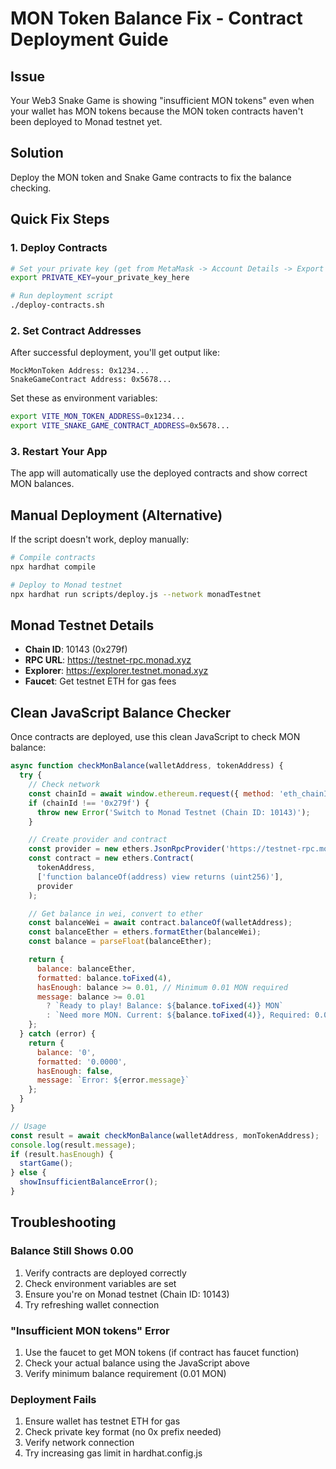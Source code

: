 # MON Token Balance Fix - Contract Deployment Guide

## Issue
Your Web3 Snake Game is showing "insufficient MON tokens" even when your wallet has MON tokens because the MON token contracts haven't been deployed to Monad testnet yet.

## Solution
Deploy the MON token and Snake Game contracts to fix the balance checking.

## Quick Fix Steps

### 1. Deploy Contracts
```bash
# Set your private key (get from MetaMask -> Account Details -> Export Private Key)
export PRIVATE_KEY=your_private_key_here

# Run deployment script
./deploy-contracts.sh
```

### 2. Set Contract Addresses
After successful deployment, you'll get output like:
```
MockMonToken Address: 0x1234...
SnakeGameContract Address: 0x5678...
```

Set these as environment variables:
```bash
export VITE_MON_TOKEN_ADDRESS=0x1234...
export VITE_SNAKE_GAME_CONTRACT_ADDRESS=0x5678...
```

### 3. Restart Your App
The app will automatically use the deployed contracts and show correct MON balances.

## Manual Deployment (Alternative)

If the script doesn't work, deploy manually:

```bash
# Compile contracts
npx hardhat compile

# Deploy to Monad testnet
npx hardhat run scripts/deploy.js --network monadTestnet
```

## Monad Testnet Details
- **Chain ID**: 10143 (0x279f)
- **RPC URL**: https://testnet-rpc.monad.xyz
- **Explorer**: https://explorer.testnet.monad.xyz
- **Faucet**: Get testnet ETH for gas fees

## Clean JavaScript Balance Checker

Once contracts are deployed, use this clean JavaScript to check MON balance:

```javascript
async function checkMonBalance(walletAddress, tokenAddress) {
  try {
    // Check network
    const chainId = await window.ethereum.request({ method: 'eth_chainId' });
    if (chainId !== '0x279f') {
      throw new Error('Switch to Monad Testnet (Chain ID: 10143)');
    }

    // Create provider and contract
    const provider = new ethers.JsonRpcProvider('https://testnet-rpc.monad.xyz');
    const contract = new ethers.Contract(
      tokenAddress,
      ['function balanceOf(address) view returns (uint256)'],
      provider
    );

    // Get balance in wei, convert to ether
    const balanceWei = await contract.balanceOf(walletAddress);
    const balanceEther = ethers.formatEther(balanceWei);
    const balance = parseFloat(balanceEther);

    return {
      balance: balanceEther,
      formatted: balance.toFixed(4),
      hasEnough: balance >= 0.01, // Minimum 0.01 MON required
      message: balance >= 0.01 
        ? `Ready to play! Balance: ${balance.toFixed(4)} MON`
        : `Need more MON. Current: ${balance.toFixed(4)}, Required: 0.01`
    };
  } catch (error) {
    return {
      balance: '0',
      formatted: '0.0000',
      hasEnough: false,
      message: `Error: ${error.message}`
    };
  }
}

// Usage
const result = await checkMonBalance(walletAddress, monTokenAddress);
console.log(result.message);
if (result.hasEnough) {
  startGame();
} else {
  showInsufficientBalanceError();
}
```

## Troubleshooting

### Balance Still Shows 0.00
1. Verify contracts are deployed correctly
2. Check environment variables are set
3. Ensure you're on Monad testnet (Chain ID: 10143)
4. Try refreshing wallet connection

### "Insufficient MON tokens" Error
1. Use the faucet to get MON tokens (if contract has faucet function)
2. Check your actual balance using the JavaScript above
3. Verify minimum balance requirement (0.01 MON)

### Deployment Fails
1. Ensure wallet has testnet ETH for gas
2. Check private key format (no 0x prefix needed)
3. Verify network connection
4. Try increasing gas limit in hardhat.config.js